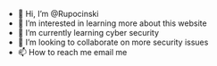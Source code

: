 - 👋 Hi, I’m @Rupocinski
- 👀 I’m interested in learning more about this website
- 🌱 I’m currently learning cyber security 
- 💞️ I’m looking to collaborate on more security issues
- 📫 How to reach me email me

<!---
Rupocinski/Rupocinski is a ✨ special ✨ repository because its `README.md` (this file) appears on your GitHub profile.
You can click the Preview link to take a look at your changes.
--->
